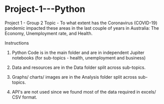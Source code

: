# Project-1---Python
Project 1 - Group 2
Topic - To what extent has the Coronavirus (COVID-19) pandemic impacted these areas in the last couple of years in Australia:
The Economy, Unemployment rate, and Health.

Instructions
1. Python Code is in the main folder and are in independent Jupiter notebooks (for sub-topics - health, unemployment and business) 

2. Data and resources are in the Data folder split across sub-topics.

3. Graphs/ charts/ images are in the Analysis folder split across sub-topics.

4. API's are not used since we found most of the data required in excels/ CSV format. 
